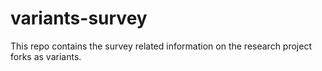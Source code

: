 # variants-survey
This repo contains the survey related information on the research project forks as variants.
